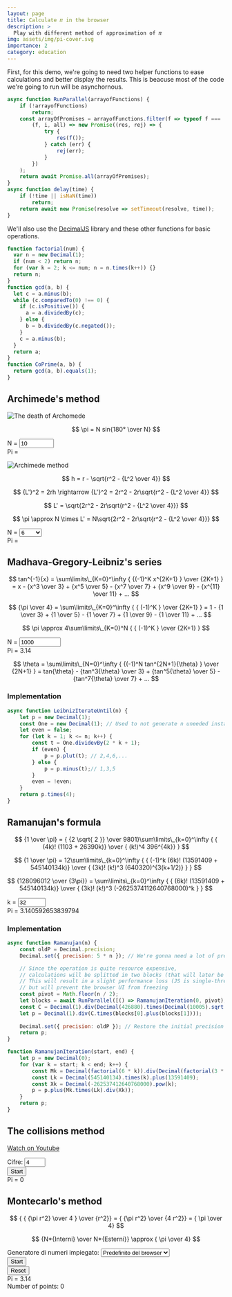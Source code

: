 ```yaml
---
layout: page
title: Calculate 𝜋 in the browser
description: >
  Play with different method of approximation of 𝜋
img: assets/img/pi-cover.svg
importance: 2
category: education
---
```


<script defer src="https://cdnjs.cloudflare.com/ajax/libs/decimal.js/9.0.0/decimal.min.js"></script>
<script defer src="{{ '/assets/js/projects/async-tools.js' | relative_url }}"></script>
<script defer src="{{ '/assets/js/projects/pi.js' | relative_url }}"></script>

First, for this demo, we're going to need two helper functions to ease calculations and
better display the results. This is beacuse most of the code we're going to run will be asynchornous.

```js
async function RunParallel(arrayofFunctions) {
    if (!arrayofFunctions)
        return;
    const arrayOfPromises = arrayofFunctions.filter(f => typeof f === 'function').map(
        (f, i, all) => new Promise((res, rej) => {
            try {
                res(f());
            } catch (err) {
                rej(err);
            }
        })
    );
    return await Promise.all(arrayOfPromises);
}
async function delay(time) {
    if (!time || isNaN(time))
        return;
    return await new Promise(resolve => setTimeout(resolve, time));
}
```

We'll also use the [DecimalJS](https://mikemcl.github.io/decimal.js/) library and 
these other functions for basic operations.

```js
function factorial(num) {
  var n = new Decimal(1);
  if (num < 2) return n;
  for (var k = 2; k <= num; n = n.times(k++)) {}
  return n;
}
function gcd(a, b) {
  let c = a.minus(b);
  while (c.comparedTo(0) !== 0) {
    if (c.isPositive()) {
      a = a.dividedBy(c);
    } else {
      b = b.dividedBy(c.negated());
    }
    c = a.minus(b);
  }
  return a;
}
function CoPrime(a, b) {
  return gcd(a, b).equals(1);
}
```

## Archimede's method

![The death of Archomede](/assets/img/archimedes_death.jpg "Archimede's death")

$$ \pi = N sin{180° \over N} $$

<div class="row">
    <div class="col">
        <div class="row">
            <div class="col mb-3">
            <label for="archimedes-input"
                    class="italic">N = </label>
            <input type="number" min="3" max="99999" value="10"
                    id="archimedes-input" size="5" step="1">
            </div>
        </div>
        <div class="row">
            <div class="col">
                <span class="italic">Pi = </span>
                <output id="archimedes-receive"></output>
            </div>
        </div>
    </div>
    <div class="col">
        <canvas id="archimedes-canvas" width="1000" height="1000" style="margin-inline: auto; max-height: 350px;"></canvas>
    </div>
</div>

![Archimede method](/assets/img/archimede-method.svg)

$$ h = r - \sqrt{r^2 - {L^2 \over 4}} $$

$$ {L'}^2 = 2rh \rightarrow {L'}^2 = 2r^2 - 2r\sqrt{r^2 - {L^2 \over 4}} $$

$$ L' = \sqrt{2r^2 - 2r\sqrt{r^2 - {L^2 \over 4}}} $$

$$ \pi \approx N \times L' = N\sqrt{2r^2 - 2r\sqrt{r^2 - {L^2 \over 4}}} $$

<div class="row">
    <div class="col">
        <div class="row">
            <label for="archimedes-input-2"
                    class="italic">N = </label>
            <select id="archimedes-input-2">
                <option value="6">6</option>
                <option value="12">12</option>
                <option value="24">24</option>
                <option value="48">48</option>
                <option value="96">96</option>
                <option value="192">192</option>
                <option value="384">384</option>
                <option value="768">768</option>
                <option value="1536">1536</option>
                <option value="3072">3072</option>
            </select>
        </div>
        <div class="row">
            <div class="col">
                <span class="italic">Pi = </span>
                <output id="archimedes-receive-2"></output>
            </div>
        </div>
    </div>
    <div class="col">
        <canvas id="archimedes-canvas-2" width="1000" height="1000" style="margin-inline: auto; max-height: 350px;"></canvas>
    </div>
</div>

## Madhava-Gregory-Leibniz's series

$$ tan^{-1}{x} = \sum\limits\_{K=0}^\infty { {(-1)^K x^{2K+1} } \over {2K+1} } = x - {x^3 \over 3} + {x^5 \over 5} - {x^7 \over 7} + {x^9 \over 9} - {x^{11} \over 11} + ... $$

$$ {\pi \over 4} = \sum\limits\_{K=0}^\infty { { (-1)^K } \over {2K+1} } = 1 - {1 \over 3} + {1 \over 5} - {1 \over 7} + {1 \over 9} - {1 \over 11} + ... $$

$$ \pi \approx 4\sum\limits\_{K=0}^N { { (-1)^K } \over {2K+1} } $$

<div class="row">
    <div class="col">
        <span class="italic">N = </span>
        <input type="number" min="4" max="1000000"
                value="1000" id="leibniz-input" size="10" step="1">
    </div>
</div>
<div class="row">
    <div class="col">
        <span class="italic">Pi = </span>
        <output id="leibniz-receive">3.14</output>
    </div>
</div>

$$ \theta = \sum\limits\_{N=0}^\infty { {(-1)^N tan^{2N+1}{\theta} } \over {2N+1} } = tan{\theta} - {tan^3{\theta} \over 3} + {tan^5{\theta} \over 5} - {tan^7{\theta} \over 7} + ... $$

### Implementation

```js
async function LeibnizIterateUntil(n) {
    let p = new Decimal(1);
    const One = new Decimal(1); // Used to not generate n uneeded instances
    let even = false;
    for (let k = 1; k <= n; k++) {
        const t = One.dividevBy(2 * k + 1);
        if (even) {
            p = p.plut(t); // 2,4,6,...
        } else {
            p = p.minus(t);// 1,3,5
        }
        even = !even;
    }
    return p.times(4);
}
```

## Ramanujan's formula

$$ {1 \over \pi} = { {2 \sqrt{ 2 }} \over 9801}\sum\limits\_{k=0}^\infty { { (4k)! (1103 + 26390k)} \over { (k!)^4 396^{4k}} } $$

$$ {1 \over \pi} = 12\sum\limits\_{k=0}^\infty { { (-1)^k (6k)! (13591409 + 545140134k)} \over { (3k)! (k!)^3 (640320)^{3(k+1/2)} } } $$

$$ {128096012 \over {3\pi}} = \sum\limits\_{k=0}^\infty { { (6k)! (13591409 + 545140134k)} \over { (3k)! (k!)^3 (-2625374112640768000)^k } } $$

<div class="row">
    <div class="col">
        <span class="italic">k = </span>
        <input 
            type="number" min="2" max="256"
            value="32" id="ramanujan-input" size="10" step="1">
    </div>
</div>
<div class="row">
    <div class="col">
        <span class="italic">Pi = </span>
        <output id="ramanujan-receive">3.140592653839794</output>
    </div>
</div>

### Implementation

```js
async function Ramanujan(n) {
    const oldP = Decimal.precision;
    Decimal.set({ precision: 5 * n }); // We're gonna need a lot of precision

    // Since the operation is quite resource expensive, 
    // calculations will be splitted in two blocks (that will later be summed).
    // This will result in a slight performance loss (JS is single-threaded)
    // but will prevent the browser UI from freezing
    const pivot = Math.floor(n / 2);
    let blocks = await RunParallel([() => RamanujanIteration(0, pivot), () => RamanujanIteration(pivot, n)]);
    const C = Decimal(1).div(Decimal(426880).times(Decimal(10005).sqrt())); // Constant we will divide the results by
    let p = Decimal(1).div(C.times(blocks[0].plus(blocks[1])));
    
    Decimal.set({ precision: oldP }); // Restore the initial precision
    return p;
}

function RamanujanIteration(start, end) {
    let p = new Decimal(0);
    for (var k = start; k < end; k++) {
        const Mk = Decimal(factorial(6 * k)).div(Decimal(factorial(3 * k)).times(Decimal(factorial(k)).pow(3)));
        const Lk = Decimal(545140134).times(k).plus(13591409);
        const Xk = Decimal(-262537412640768000).pow(k);
        p = p.plus(Mk.times(Lk).div(Xk));
    }
    return p;
}
```

## The collisions method

[Watch on Youtube <i class="fa fa-youtube-play"></i>](https://www.youtube.com/watch?v=jsYwFizhncE "Watch on YouTube")

<div class="row">
    <div class="col">
        <div class="row">
            <div class="col mb-3">
                <label for="collision-input">
                    Cifre:
                </label>
                <input type="number" id="collision-input"
                    min="2" value="4" max="7" step="1" />
            </div>
        </div>
        <div class="row">
            <div class="col mb-3">
                <button type="button" id="collision-start" class="btn btn-primary">
                    Start
                </button>
            </div>
        </div>
        <div class="row">
            <div class="col">
                <span>
                    Pi =
                </span>
                <output id="collision-receive">0</output>
            </div>
        </div>
    </div>
    <div class="col">
        <canvas id="collision-canvas" width="600" height="300" style="width: 100%; margin-inline: auto; max-height: 350px;"></canvas>
    </div>
</div>

## Montecarlo's method

$$ { { {\pi r^2} \over 4 } \over {r^2}} = { {\pi r^2} \over {4 r^2}} = { \pi \over 4} $$

$$ {N*{Interni} \over N*{Esterni}} \approx { \pi \over 4} $$

<div class="col">
    <div class="row">
        <div class="col mb-3">
            <label for="random-function-select">
                Generatore di numeri impiegato:
            </label>
            <select id="random-function-select">
                <option value="default">Predefinito del browser</option>
                <option value="decimalJS">Da libreria DecimalJS</option>
            </select>
        </div>
    </div>
    <div class="row">
        <div class="col mb-3">
            <button type="button" class="btn btn-primary" id="random-input">
                Start
            </button>
        </div>
        <div class="col mb-3">
            <button type="button" class="btn btn-primary" id="random-reset">
                Reset
            </button>
        </div>
    </div>
    <div class="row">
        <div class="col">
            <span>Pi = </span>
            <output id="random-receive" class="receive">3.14</output>
        </div>
    </div>
    <div class="row">
        <div class="col">
            <span>Number of points: </span>
            <span id="random-total" class="receive">0</span>
        </div>
    </div>
    <div class="row">
        <div class="col">
            <canvas id="random-canvas-1" width="1000" height="1000" style="margin-inline: auto; max-height: 300px;"></canvas>
        </div>
    </div>
</div>
